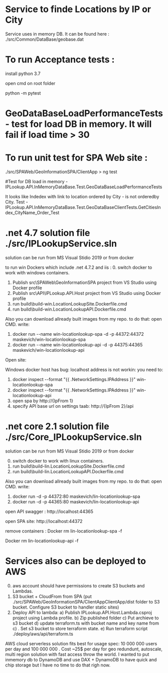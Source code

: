 # Service to finde Locations by IP or City

Service uses in memory DB. It can be found here : ./src/Common/DataBase/geobase.dat

# To run Acceptance tests :

install python 3.7 

open cmd on root folder

python -m pytest

# GeoDataBaseLoadPerformanceTests - test for load DB in memory. It will fail if load time > 30 

# To run unit test for SPA Web site :

./src/SPAWeb/GeoInformationSPA/ClientApp > ng test


#Test for DB load in memory - IPLookup.API.InMemoryDataBase.Test.GeoDataBaseLoadPerformanceTests

It looks like Indedex with link to location ordered by City - is not orderedby City.
Test - IPLookup.API.InMemoryDataBase.Test.GeoDataBaseClientTests.GetCitiesIndex_CityName_Order_Test


# .net 4.7 solution file ./src/IPLookupService.sln

solution can be run from MS Visual Stidio 2019 or from docker

to run win Dockers which include .net 4.7.2 and iis :
0. switch docker to work with windows containers.
1. Publish src\SPAWeb\GeoInformationSPA project from VS Studio using Docker profile
2. Publish src\API\IPLookup.API.Host project from VS Studio using Docker profile
3. run build\build-win.LocationLookupSite.Dockerfile.cmd
4. run build\build-win.LocationLookupAPI.Dockerfile.cmd

Also you can download allready built images from my repo.
to do that:
open CMD. write:
1. docker run --name win-locationlookup-spa -d -p 44372:44372 maskevich/win-locationlookup-spa
2. docker run --name win-locationlookup-api -d -p 44375:44365 maskevich/win-locationlookup-api

Open site:

Windows docker host has bug: localhost address is not workin:
you need to:
1. docker inspect --format "{{ .NetworkSettings.IPAddress }}" win-locationlookup-spa
2. docker inspect --format "{{ .NetworkSettings.IPAddress }}" win-locationlookup-api
3. open spa by http://{IpFrom 1}
4. specify API base url on settings taab: http://{IpFrom 2}/api

# .net core 2.1 solution file ./src/Core_IPLookupService.sln

solution can be run from MS Visual Stidio 2019 or from docker

0. switch docker to work with linux containers.
1. run build\build-lin.LocationLookupSite.Dockerfile.cmd
2. run build\build-lin.LocationLookupAPI.Dockerfile.cmd

Also you can download allready built images from my repo.
to do that:
open CMD. write:
1. docker run -d -p 44372:80 maskevich/lin-locationlookup-spa
1. docker run -d -p 44365:80 maskevich/lin-locationlookup-api

open API swagger : http://localhost:44365

open SPA site: http://localhost:44372


remove containers :
Docker rm lin-locationlookup-spa -f

Docker rm lin-locationlookup-api -f

# Services also can be deployed to AWS 
0) aws account should have permissions to create S3 buckets and Lambdas.
1) S3 bucket + CloudFrom from SPA (put ./src/SPAWeb/GeoInformationSPA/ClientAppClientApp/dist folder to S3 bucket. Configure S3 bucket to handler static sites)
2) Deploy API to lambda:
	a) Publish IPLookup.API.Host.Lambda.csproj project using Lambda profile.
	b) Zip published folder
	c) Put archieve to s3 bucket
	d) update terraform.ts with bucket name and key name from c) . Set s3 bucket to store terraform state. 
	e) Run terraform script ./deploy/aws/api/terraform.ts

AWS cloud serverless solution fits best for usage spec: 10 000 000 users per day and 100 000 000 .
Cost ~25$ per day  for geo redundunt, autoscale, multi region solution with fast access throw the world.
I wanted to put inmemory db to DynamoDB and use DAX + DynamoDB to have quick and chip storage but I have no time to do that righ now.
